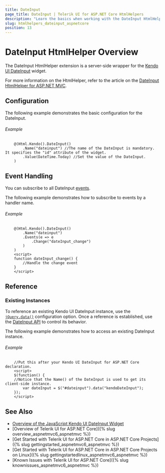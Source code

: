 ```yaml
---
title: DateInput
page_title: DateInput | Telerik UI for ASP.NET Core HtmlHelpers
description: "Learn the basics when working with the DateInput HtmlHelper for ASP.NET Core (MVC 6 or ASP.NET Core MVC)."
slug: htmlhelpers_dateinput_aspnetcore
position: 13
---
```


# DateInput HtmlHelper Overview

The DateInput HtmlHelper extension is a server-side wrapper for the [Kendo UI DateInput](https://demos.telerik.com/kendo-ui/dateinput/index) widget.

For more information on the HtmlHelper, refer to the article on the [DateInput HtmlHelper for ASP.NET MVC](http://docs.telerik.com/aspnet-mvc/helpers/dateinput/overview).

## Configuration

The following example demonstrates the basic configuration for the DateInput.

###### Example

```
    @(Html.Kendo().DateInput()
        .Name("dateinput") //The name of the DateInput is mandatory. It specifies the "id" attribute of the widget.
        .Value(DateTime.Today) //Set the value of the DateInput.
    )
```

## Event Handling

You can subscribe to all DateInput [events](http://docs.telerik.com/kendo-ui/api/javascript/ui/dateinput#events).

The following example demonstrates how to subscribe to events by a handler name.

###### Example

```
    @(Html.Kendo().DateInput()
        .Name("dateinput")
        .Events(e => e
            .Change("dateInput_change")
        )
    )
    <script>
    function dateInput_change() {
        //Handle the change event
    }
    </script>
```

## Reference

### Existing Instances

To reference an existing Kendo UI DateInput instance, use the [`jQuery.data()`](http://api.jquery.com/jQuery.data/) configuration option. Once a reference is established, use the [DateInput API](http://docs.telerik.com/kendo-ui/api/javascript/ui/dateinput#methods) to control its behavior.

The following example demonstrates how to access an existing DateInput instance.

###### Example

        //Put this after your Kendo UI DateInput for ASP.NET Core declaration.
        <script>
        $(function() {
        //Notice that the Name() of the DateInput is used to get its client-side instance.
            var dateInput = $("#dateinput").data("kendoDateInput");
        });
        </script>

## See Also

* [Overview of the JavaScript Kendo UI DateInput Widget](http://docs.telerik.com/kendo-ui/controls/editors/dateinput/overview)
* [Overview of Telerik UI for ASP.NET Core]({% slug overview_aspnetmvc6_aspnetmvc %})
* [Get Started with Telerik UI for ASP.NET Core in ASP.NET Core Projects]({% slug gettingstarted_aspnetmvc6_aspnetmvc %})
* [Get Started with Telerik UI for ASP.NET Core in ASP.NET Core Projects on Linux]({% slug gettingstartedlinux_aspnetmvc6_aspnetmvc %})
* [Known Issues with Telerik UI for ASP.NET Core]({% slug knownissues_aspnetmvc6_aspnetmvc %})
